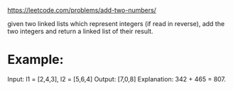 https://leetcode.com/problems/add-two-numbers/

given two linked lists which represent integers (if read in reverse), add the two integers and return a linked list of their result. 

# Example: 
Input: l1 = [2,4,3], l2 = [5,6,4]
Output: [7,0,8]
Explanation: 342 + 465 = 807.